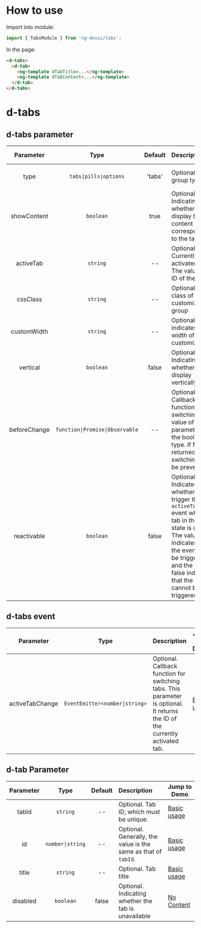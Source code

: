 # How to use

Import into module:

```ts
import { TabsModule } from 'ng-devui/tabs';
```

In the page:

```html
<d-tabs>
  <d-tab>
    <ng-template dTabTitle>...</ng-template>
    <ng-template dTabContent>...</ng-template>
  </d-tab>
</d-tabs>
```

# d-tabs

## d-tabs parameter

|  Parameter   |              Type               | Default | Description                                                                                                                                                                                                                               | Jump to Demo                                                                  |
| :----------: | :-----------------------------: | :-----: | :---------------------------------------------------------------------------------------------------------------------------------------------------------------------------------------------------------------------------------------- | ----------------------------------------------------------------------------- |
|     type     |     `tabs\|pills\|options`      | 'tabs'  | Optional. Tab group type                                                                                                                                                                                                                  | [Configuration type and arrangement](demo#configuration-type-and-arrangement) |
| showContent  |            `boolean`            |  true   | Optional. Indicating whether to display the content corresponding to the tab.                                                                                                                                                             | [No Content](demo#no-set-content)                                             |
|  activeTab   |            `string`             |   --    | Optional. Currently activated tab. The value is the ID of the tab.                                                                                                                                                                        | [Basic Usage](demo#basic-usage)                                               |
|   cssClass   |            `string`             |   --    | Optional. CSS class of a customized tab group                                                                                                                                                                                             | [Customized Template](demo#custom-template)                                   |
| customWidth  |            `string`             |   --    | Optional. It indicates the width of the customized tab.                                                                                                                                                                                   | [Configuration Type and Arrangement](demo#configuration-type-and-arrangement) |
|   vertical   |            `boolean`            |  false  | Optional. Indicating whether to display vertically                                                                                                                                                                                        | [Configuration Type and Arrangement](demo#configuration-type-and-arrangement) |
| beforeChange | `function\|Promise\|Observable` |   --    | Optional. Tab Callback function before switching. The value of this parameter is of the boolean type. If false is returned, tab switching can be prevented.                                                                               | [Interception Tab Switching](demo#intercept-tab-switch)                       |
| reactivable  |            `boolean`            |  false  | Optional. Indicates whether to trigger the `activeTabChange` event when a tab in the active state is clicked. The value true indicates that the event can be triggered, and the value false indicates that the event cannot be triggered. | [Interception Tab Switching](demo#intercept-tab-switch)                       |

## d-tabs event

|    Parameter    |              Type              | Description                                                                                                                   | Jump to Demo                    |
| :-------------: | :----------------------------: | :---------------------------------------------------------------------------------------------------------------------------- | ------------------------------- |
| activeTabChange | `EventEmitter<number\|string>` | Optional. Callback function for switching tabs. This parameter is optional. It returns the ID of the currently activated tab. | [Basic usage](demo#basic-usage) |

## d-tab Parameter

| Parameter |       Type       | Default | Description                                                    | Jump to Demo                      |
| :-------: | :--------------: | :-----: | :------------------------------------------------------------- | --------------------------------- |
|   tabId   |     `string`     |   --    | Optional. Tab ID, which must be unique.                        | [Basic usage](demo#basic-usage)   |
|    id     | `number\|string` |   --    | Optional. Generally, the value is the same as that of `tabId`. | [Basic usage](demo#basic-usage)   |
|   title   |     `string`     |   --    | Optional. Tab title                                            | [Basic usage](demo#basic-usage)   |
| disabled  |    `boolean`     |  false  | Optional. Indicating whether the tab is unavailable            | [No Content](demo#no-set-content) |

